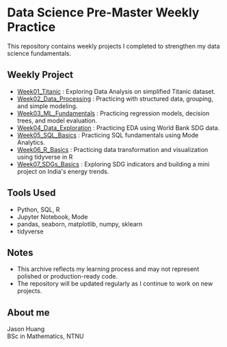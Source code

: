 # Data Science Pre-Master Weekly Practice

This repository contains weekly projects I completed to strengthen my data science fundamentals.

## Weekly Project

- [Week01_Titanic](./Week01_Titanic) : Exploring Data Analysis on simplified Titanic dataset.
- [Week02_Data_Processing](./Week02_Data_Processing) : Practicing with structured data, grouping, and simple modeling.
- [Week03_ML_Fundamentals](./Week03_ML_Fundamentals) : Practicing regression models, decision trees, and model evaluation.
- [Week04_Data_Exploration](./Week04_Data_Exploration) : Practicing EDA using World Bank SDG data.
- [Week05_SQL_Basics](./Week05_SQL_Basics) : Practicing SQL fundamentals using Mode Analytics.
- [Week06_R_Basics](./Week06_R_Basics) : Practicing data transformation and visualization using tidyverse in R
- [Week07_SDGs_Basics](./Week07_SDGs_Basics) : Exploring SDG indicators and building a mini project on India's energy trends.


## Tools Used

- Python, SQL, R
- Jupyter Notebook, Mode
- pandas, seaborn, matplotlib, numpy, sklearn
- tidyverse
  
## Notes

- This archive reflects my learning process and may not represent polished or production-ready code.
- The repository will be updated regularly as I continue to work on new projects.

## About me

Jason Huang  
BSc in Mathematics, NTNU 
